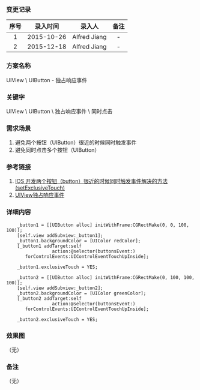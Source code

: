 ### 变更记录

| 序号 | 录入时间 | 录入人 | 备注 |
|:--------:|:--------:|:--------:|:--------:|
| 1 | 2015-10-26 | Alfred Jiang | - |
| 2 | 2015-12-18 | Alfred Jiang | - |

### 方案名称

UIView \ UIButton - 独占响应事件

### 关键字

UIView \ UIButton \ 独占响应事件 \ 同时点击

### 需求场景

1. 避免两个按钮（UIButton）很近的时候同时触发事件
2. 避免同时点击多个按钮（UIButton）

### 参考链接

1. [IOS 开发两个按钮（button）很近的时候同时触发事件解决的方法(setExclusiveTouch) ](http://blog.sina.com.cn/s/blog_916e0cff01014l5t.html)
2. [UIView独占响应事件](http://www.bubuko.com/infodetail-158032.html)

### 详细内容
```
    _button1 = [[UIButton alloc] initWithFrame:CGRectMake(0, 0, 100, 100)];
    [self.view addSubview:_button1];
    _button1.backgroundColor = [UIColor redColor];
    [_button1 addTarget:self
                 action:@selector(buttonsEvent:)
       forControlEvents:UIControlEventTouchUpInside];

    _button1.exclusiveTouch = YES;

    _button2 = [[UIButton alloc] initWithFrame:CGRectMake(0, 100, 100, 100)];
    [self.view addSubview:_button2];
    _button2.backgroundColor = [UIColor greenColor];
    [_button2 addTarget:self
                 action:@selector(buttonsEvent:)
       forControlEvents:UIControlEventTouchUpInside];

    _button2.exclusiveTouch = YES;
```
### 效果图
（无）

### 备注
（无）
